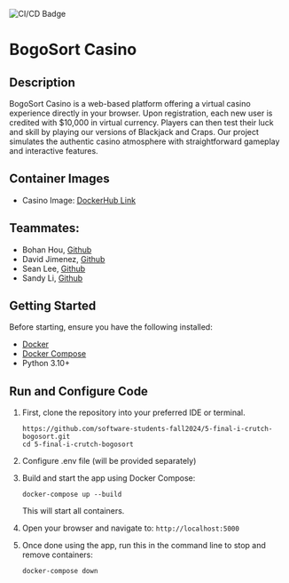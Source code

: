 ![CI/CD Badge](https://github.com/software-students-fall2024/5-final-i-crutch-bogosort/actions/workflows/cicd.yaml/badge.svg)

# BogoSort Casino

## Description

BogoSort Casino is a web-based platform offering a virtual casino experience directly in your browser. Upon registration, each new user is credited with $10,000 in virtual currency. Players can then test their luck and skill by playing our versions of Blackjack and Craps. Our project simulates the authentic casino atmosphere with straightforward gameplay and interactive features.

## Container Images

- Casino Image: [DockerHub Link](https://hub.docker.com/layers/teambogosort/bogocasino/latest/images/sha256-9651033dd005f71cc888eb2615ab6177713b58529739d97f582564fbba9ed04f?context=explore)

## Teammates:

- Bohan Hou, [Github](https://github.com/bowohan)
- David Jimenez, [Github](https://github.com/drj8812)
- Sean Lee, [Github](https://github.com/jseanlee)
- Sandy Li, [Github](https://github.com/vernairesl)

## Getting Started
Before starting, ensure you have the following installed:
- [Docker](https://www.docker.com/products/docker-desktop/)
- [Docker Compose](https://docs.docker.com/compose/install/)
- Python 3.10+

## Run and Configure Code
   
1. First, clone the repository into your preferred IDE or terminal.
   ```
   https://github.com/software-students-fall2024/5-final-i-crutch-bogosort.git
   cd 5-final-i-crutch-bogosort
   ```
2. Configure .env file (will be provided separately)

3. Build and start the app using Docker Compose:
   ```
   docker-compose up --build
   ```
   This will start all containers.
4. Open your browser and navigate to: ```http://localhost:5000```
   
5. Once done using the app, run this in the command line to stop and remove containers:
   ```
   docker-compose down
   ```
